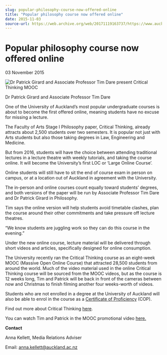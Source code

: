 ```yaml
---
slug: popular-philosophy-course-now-offered-online
title: "Popular philosophy course now offered online"
date: 2015-11-03
source-url: https://web.archive.org/web/20171119163737/https://www.auckland.ac.nz/en/about/news-events-and-notices/news/news-2015/10/popular-philosophy-course-now-offered-online.html
---
```

Popular philosophy course now offered online
============================================

03 November 2015

![Dr Patrick Girard and Associate Professor Tim Dare present Critical Thinking MOOC](https://www.auckland.ac.nz/en/about/news-events-and-notices/news/news-2015/10/popular-philosophy-course-now-offered-online/_jcr_content/par/textimage/image.img.jpg/1453347562896.jpg "Critical Thinking")

Dr Patrick Girard and Associate Professor Tim Dare

One of the University of Auckland’s most popular undergraduate courses is about to become the first offered online, meaning students have no excuse for missing a lecture.

The Faculty of Arts Stage I Philosophy paper, Critical Thinking, already attracts about 2,500 students over two semesters. It is popular not just with Arts students but also those taking degrees in Law, Engineering and Medicine.

But from 2016, students will have the choice between attending traditional lectures in a lecture theatre with weekly tutorials, and taking the course online. It will become the University’s first LOC or ‘Large Online Course’.

Online students will still have to sit the end of course exam in person on campus, or at a location out of Auckland in agreement with the University.

The in-person and online courses count equally toward students’ degrees, and both versions of the paper will be run by Associate Professor Tim Dare and Dr Patrick Girard in Philosophy.

Tim says the online version will help students avoid timetable clashes, plan the course around their other commitments and take pressure off lecture theatres.

“We know students are juggling work so they can do this course in the evening.”

Under the new online course, lecture material will be delivered through short videos and articles, specifically designed for online consumption.

The University recently ran the Critical Thinking course as an eight-week MOOC (Massive Open Online Course) that attracted 28,500 students from around the world. Much of the video material used in the online Critical Thinking course will be sourced from the MOOC videos, but as the course is 12 weeks long, Tim and Patrick will be back in front of the cameras between now and Christmas to finish filming another four weeks-worth of videos.

Students who are not enrolled in a degree at the University of Auckland will also be able to enrol in the course as a [Certificate of Proficiency](http://www.arts.auckland.ac.nz/en/about/programmes/certificate-of-proficiency.html) (COP).

Find out more about Critical Thinking [here](http://artsfaculty.auckland.ac.nz/courses/?Subject=PHIL&Number=105&Year=2016).

You can watch Tim and Patrick in the MOOC promotional video [here.](https://www.futurelearn.com/courses/logical-and-critical-thinking)

**Contact**

Anna Kellett, Media Relations Adviser

Email: [anna.kellett@auckland.ac.nz](mailto:anna.kellett@auckland.ac.nz)